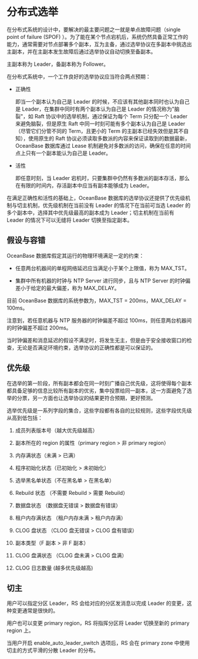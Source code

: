 分布式选举 
==========================

在分布式系统的设计中，要解决的最主要问题之一就是单点故障问题（single point of failure (SPOF) ）。为了能在某个节点宕机后，系统仍然具备正常工作的能力，通常需要对节点部署多个副本，互为主备，通过选举协议在多副本中挑选出主副本，并在主副本发生故障后通过选举协议自动切换至备副本。

主副本称为 Leader，备副本称为 Follower。

在分布式系统中，一个工作良好的选举协议应当符合两点预期：

* 正确性

  即当一个副本认为自己是 Leader 的时候，不应该有其他副本同时也认为自己是 Leader，在集群中同时有两个副本认为自己是 Leader 的情况称为"脑裂"，如 Raft 协议中的选举机制，通过保证为每个 Term 只分配一个 Leader 来避免脑裂，但是原生 Raft 中同一时刻可能有多个副本认为自己是 Leader（尽管它们分管不同的 Term，且更小的 Term 的主副本已经失效但是其不自知），使用原生的 Raft 协议必须读取多数派的内容来保证读取到的数据最新，OceanBase 数据库通过 Lease 机制避免对多数派的访问，确保在任意的时间点上只有一个副本能认为自己是 Leader。
  

* 活性

  即任意时刻，当 Leader 宕机时，只要集群中仍然有多数派的副本存活，那么在有限的时间内，存活副本中应当有副本能够成为 Leader。
  




在满足正确性和活性的基础上，OceanBase 数据库的选举协议还提供了优先级机制与切主机制，优先级机制在当前没有 Leader 的情况下在当前可当选 Leader 的多个副本中，选择其中优先级最高的副本成为 Leader；切主机制在当前有 Leader 的情况下可以无缝将 Leader 切换至指定副本。

假设与容错 
--------------------------

OceanBase 数据库假定其运行的物理环境满足一定的约束：

* 任意两台机器间的单程网络延迟应当满足小于某个上限值，称为 MAX_TST。

  

* 集群中所有机器的时钟与 NTP Server 进行同步，且与 NTP Server 的时钟偏差小于给定的最大偏差，称为 MAX_DELAY。

  




目前 OceanBase 数据库的系统参数为，MAX_TST = 200ms，MAX_DELAY = 100ms。

注意到，若任意机器与 NTP 服务器的时钟偏差不超过 100ms，则任意两台机器间的时钟偏差不超过 200ms。

当时钟偏差和消息延迟的假设不满足时，将发生无主，但是由于安全接收窗口的检查，无论是否满足环境约束，选举协议的正确性都是可以保证的。

优先级 
------------------------

在选举的第一阶段，所有副本都会在同一时刻广播自己优先级，这将使得每个副本都具备足够的信息比较所有副本的优劣，集中投票给同一副本，这一方面避免了选举的分票，另一方面也让选举协议的结果更符合预期，更好预测。

选举优先级是一系列字段的集合，这些字段都有各自的比较规则，这些字段优先级从高到低包括：

1. 成员列表版本号（越大优先级越高）

   

2. 副本所在的 region 的属性（primary region \> 非 primary region）

   

3. 内存满状态（未满 \> 已满）

   

4. 程序初始化状态（已初始化 \> 未初始化）

   

5. 选举黑名单状态（不在黑名单 \> 在黑名单）

   

6. Rebuild 状态 （不需要 Rebuild \> 需要 Rebuild）

   

7. 数据盘状态 （数据盘无错误 \> 数据盘有错误）

   

8. 租户内存满状态 （租户内存未满 \> 租户内存满）

   

9. CLOG 盘状态 （CLOG 盘无错误 \> CLOG 盘有错误）

   

10. 副本类型（F 副本 \> 非 F 副本）

    

11. CLOG 盘满状态 （CLOG 盘未满 \> CLOG 盘满）

    

12. CLOG 日志数量 (越多优先级越高)

    




切主 
-----------------------

用户可以指定分区 Leader，RS 会给对应的分区发消息以完成 Leader 的变更，这种变更通常是很快的。

用户也可以变更 primary region，RS 将指挥分区将 Leader 切换至新的 primary region 上。

当用户开启 enable_auto_leader_switch 选项后，RS 会在 primary zone 中使用切主的方式平滑的分散 Leader 的分布。



